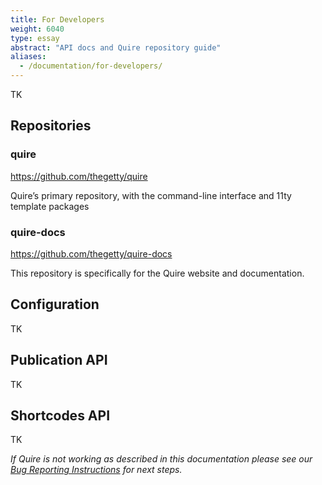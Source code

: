```yaml
---
title: For Developers
weight: 6040
type: essay
abstract: "API docs and Quire repository guide"
aliases:
  - /documentation/for-developers/
---
```


TK

## Repositories

### quire

https://github.com/thegetty/quire

Quire’s primary repository, with the command-line interface and 11ty template packages

### quire-docs

https://github.com/thegetty/quire-docs

This repository is specifically for the Quire website and documentation.

## Configuration

TK

## Publication API

TK

## Shortcodes API

TK

*If Quire is not working as described in this documentation please see our [Bug Reporting Instructions](https://github.com/thegetty/quire/blob/main/BUG_REPORTING.md) for next steps.*